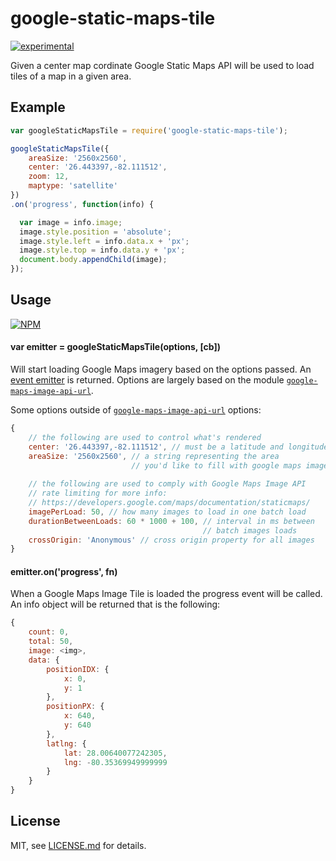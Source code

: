 # google-static-maps-tile

[![experimental](http://badges.github.io/stability-badges/dist/experimental.svg)](http://github.com/badges/stability-badges)

Given a center map cordinate Google Static Maps API will be used to load tiles of a map in a given area.

## Example
```javascript
var googleStaticMapsTile = require('google-static-maps-tile');

googleStaticMapsTile({ 
    areaSize: '2560x2560', 
    center: '26.443397,-82.111512', 
    zoom: 12, 
    maptype: 'satellite' 
})
.on('progress', function(info) {

  var image = info.image;
  image.style.position = 'absolute';
  image.style.left = info.data.x + 'px';
  image.style.top = info.data.y + 'px';
  document.body.appendChild(image);
});
```

## Usage

[![NPM](https://nodei.co/npm/google-static-maps-tile.png)](https://www.npmjs.com/package/google-static-maps-tile)

#### var emitter = googleStaticMapsTile(options, [cb])

Will start loading Google Maps imagery based on the options passed. An [event emitter](https://nodejs.org/api/events.html#events_class_events_eventemitter) is returned. Options are largely based on the module [`google-maps-image-api-url`](http://github.com/Jam3/google-maps-image-api-url). 

Some options outside of [`google-maps-image-api-url`](https://github.com/Jam3/google-maps-image-api-url) options:
```javascript
{
    // the following are used to control what's rendered
    center: '26.443397,-82.111512', // must be a latitude and longitude
    areaSize: '2560x2560', // a string representing the area 
                           // you'd like to fill with google maps imagery
                           
    // the following are used to comply with Google Maps Image API
    // rate limiting for more info:
    // https://developers.google.com/maps/documentation/staticmaps/
    imagePerLoad: 50, // how many images to load in one batch load
    durationBetweenLoads: 60 * 1000 + 100, // interval in ms between 
                                           // batch images loads
    crossOrigin: 'Anonymous' // cross origin property for all images
}
```

#### emitter.on('progress', fn)

When a Google Maps Image Tile is loaded the progress event will be called. An info object will be returned that is the following:

```javascript
{
    count: 0,
    total: 50,
    image: <img>,
    data: {
        positionIDX: {
            x: 0,
            y: 1
        },
        positionPX: {
            x: 640,
            y: 640
        },
        latlng: {
            lat: 28.00640077242305,
            lng: -80.35369949999999
        }
    }
}
```


## License

MIT, see [LICENSE.md](http://github.com/Jam3/google-static-maps-tile/blob/master/LICENSE.md) for details.
